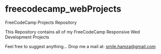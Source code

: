 # freecodecamp_webProjects
FreeCodeCamp Projects Repository

This Repository contains all of my FreeCodeCamp Responsive Wed Development Projects

Feel free to suggest anything...
Drop me a mail at: 
smile.hamza@gmail.com

